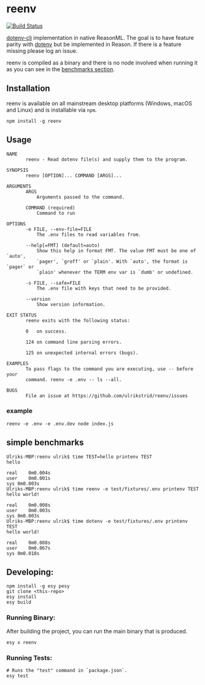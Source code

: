 # reenv

[![Build Status](https://strid.visualstudio.com/OSS/_apis/build/status/ulrikstrid.reenv?branchName=master)](https://strid.visualstudio.com/OSS/_build/latest?definitionId=23&branchName=master)

[dotenv-cli](https://github.com/entropitor/dotenv-cli) implementation in native ReasonML. The goal is to have feature parity with [dotenv](https://github.com/motdotla/dotenv) but be implemented in Reason. If there is a feature missing please log an issue.

reenv is compiled as a binary and there is no node involved when running it as you can see in the [benchmarks section](#simple-benchmarks).

## Installation

reenv is available on all mainstream desktop platforms (Windows, macOS and Linux) and is installable via `npm`.

`npm install -g reenv`

## Usage

```
NAME
       reenv - Read dotenv file(s) and supply them to the program.

SYNOPSIS
       reenv [OPTION]... COMMAND [ARGS]...

ARGUMENTS
       ARGS
           Arguments passed to the command.

       COMMAND (required)
           Command to run

OPTIONS
       -e FILE, --env-file=FILE
           The .env files to read variables from.

       --help[=FMT] (default=auto)
           Show this help in format FMT. The value FMT must be one of `auto',
           `pager', `groff' or `plain'. With `auto', the format is `pager` or
           `plain' whenever the TERM env var is `dumb' or undefined.

       -s FILE, --safe=FILE
           The .env file with keys that need to be provided.

       --version
           Show version information.

EXIT STATUS
       reenv exits with the following status:

       0   on success.

       124 on command line parsing errors.

       125 on unexpected internal errors (bugs).

EXAMPLES
       To pass flags to the command you are executing, use -- before your
       command. reenv -e .env -- ls --all.

BUGS
       File an issue at https://github.com/ulrikstrid/reenv/issues
```

### example

`reenv -e .env -e .env.dev node index.js`

## simple benchmarks

```
Ulriks-MBP:reenv ulrik$ time TEST=hello printenv TEST
hello

real	0m0.004s
user	0m0.001s
sys	0m0.003s
Ulriks-MBP:reenv ulrik$ time reenv -e test/fixtures/.env printenv TEST
hello world!

real	0m0.008s
user	0m0.003s
sys	0m0.003s
Ulriks-MBP:reenv ulrik$ time dotenv -e test/fixtures/.env printenv TEST
hello world!

real	0m0.088s
user	0m0.067s
sys	0m0.018s
```

## Developing:

```
npm install -g esy pesy
git clone <this-repo>
esy install
esy build
```

### Running Binary:

After building the project, you can run the main binary that is produced.

```
esy x reenv
```

### Running Tests:

```
# Runs the "test" command in `package.json`.
esy test
```

